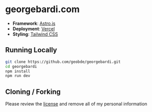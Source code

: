# georgebardi.com

- **Framework**: [Astro.js](https://astro.build/)
- **Deployment**: [Vercel](https://vercel.com)
- **Styling**: [Tailwind CSS](https://tailwindcss.com)

## Running Locally

```bash
git clone https://github.com/geobde/georgebardi.git
cd georgebardi
npm install
npm run dev
```

## Cloning / Forking

Please review the [license](https://github.com/geobde/georgebardi/blob/main/LICENSE.txt) and remove all of my personal information
